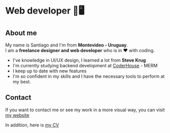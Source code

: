 # Web developer 📱🖥

## About me

My name is Santiago and I'm from <strong>Montevideo - Uruguay</strong>.<br>I am a <strong>freelance designer and web developer</strong> who is in ❤ with coding.

<ul>
    <li>I've knowledge in UI/UX design, I learned a lot from <strong>Steve Krug</strong></li>
    <li>I'm currently studying backend development at <a href="https://www.coderhouse.com.uy/">CoderHouse</a> - MERM</li>
    <li>I keep up to date with new features</li>
    <li>I'm so confident in my skills and I have the necessary tools to perform at my best.</li>
</ul>

## Contact

If you want to contact me or see my work in a more visual way, you can visit <a href="#" target="_blank">my website</a>

In addition, here is <a href="#cv">my CV</a>
